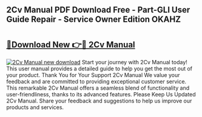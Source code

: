 ## 2Cv Manual PDF Download Free - Part-GLI User Guide Repair - Service Owner Edition OKAHZ

# <h2><a href="http://bc99542.oget.top/?id=2Cv+Manual">🔗Download New 👉🔴 2Cv Manual</a></h2>

[![2Cv Manual new download](https://i.imgur.com/5g1atiW.png)](http://bc99542.oget.top/?id=2Cv+Manual)
Start your journey with 2Cv Manual today! This user manual provides a detailed guide to help you get the most out of your product. Thank You for Your Support 2Cv Manual We value your feedback and are committed to providing exceptional customer service. This remarkable 2Cv Manual offers a seamless blend of functionality and user-friendliness, thanks to its advanced features. Please Keep Us Updated 2Cv Manual. Share your feedback and suggestions to help us improve our products and services.
